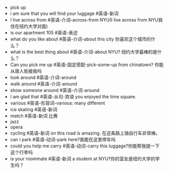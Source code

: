 - pick up
- i am sure that you will find your luggage #英语-新词 
- I live across from #英语-介词-across-from NYU(I live across from NYU我住在纽约大学对面)
- is our apartment 105 #英语-表述 
- what do you like about #英语-介词-about this city 你喜欢这个城市的什么？
- what is the best thing about #英语-介词-about NYU? 纽约大学最棒的是什么？
- Can you pick me up #英语-固定搭配-pick-some-up  from chinatown? 你能从唐人街接我吗
- look around #英语-介词-around
- walk around #英语-介词-around
- show someone around #英语-介词-around
- I am glad that #英语-从句-宾语 you enjoyed the time square.
- various #英语-形容词-various: many different
- ice skating #英语-新词 
- match #英语-新词 比赛
- jazz
- opera
- cycling #英语-新词 on this road is amazing. 在这条路上骑自行车非常棒。
- can i park #英语-动词-park here?我能在这里停车吗
- could you help me carry #英语-动词-carry  this luggage?你能帮我提一下这个行李吗
- is your roommate #英语-新词 a student at NYU?你的室友是纽约大学的学生吗？